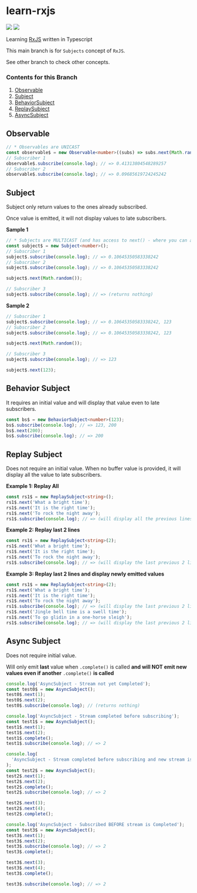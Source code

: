 # learn-rxjs

![](https://img.shields.io/badge/rxjs-6.5.4-ff69b4) ![](https://img.shields.io/badge/typescript-4.5.4-blue)

Learning [RxJS](https://rxjs.dev) written in Typescript

This main branch is for `Subjects` concept of `RxJS`.

See other branch to check other concepts.

### Contents for this Branch

1. [Observable](#observable)
2. [Subject](#subject)
3. [BehaviorSubject](#behavior-subject)
4. [ReplaySubject](#replay-subject)
5. [AsyncSubject](#async-subject)

## Observable

```ts
// * Observables are UNICAST
const observable$ = new Observable<number>((subs) => subs.next(Math.random()));
// Subscriber 1
observable$.subscribe(console.log); // => 0.41313804548289257
// Subscriber 2
observable$.subscribe(console.log); // => 0.09685619724245242
```

## Subject

Subject only return values to the ones already subscribed.

Once value is emitted, it will not display values to late subscribers.

**Sample 1**

```ts
// * Subjects are MULTICAST (and has access to next() - where you can actively emit the event)
const subject$ = new Subject<number>();
// Subscriber 1
subject$.subscribe(console.log); // => 0.10645350583338242
// Subscriber 2
subject$.subscribe(console.log); // => 0.10645350583338242

subject$.next(Math.random());

// Subscriber 3
subject$.subscribe(console.log); // => (returns nothing)
```

**Sample 2**

```ts
// Subscriber 1
subject$.subscribe(console.log); // => 0.10645350583338242, 123
// Subscriber 2
subject$.subscribe(console.log); // => 0.10645350583338242, 123

subject$.next(Math.random());

// Subscriber 3
subject$.subscribe(console.log); // => 123

subject$.next(123);
```

## Behavior Subject

It requires an initial value and will display that value even to late subscribers.

```ts
const bs$ = new BehaviorSubject<number>(123);
bs$.subscribe(console.log); // => 123, 200
bs$.next(200);
bs$.subscribe(console.log); // => 200
```

## Replay Subject

Does not require an initial value.
When no buffer value is provided, it will display all the value to late subscribers.

**Example 1: Replay All**

```ts
const rs1$ = new ReplaySubject<string>();
rs1$.next('What a bright time');
rs1$.next('It is the right time');
rs1$.next('To rock the night away');
rs1$.subscribe(console.log); // => (will display all the previous lines)
```

**Example 2: Replay last 2 lines**

```ts
const rs1$ = new ReplaySubject<string>(2);
rs1$.next('What a bright time');
rs1$.next('It is the right time');
rs1$.next('To rock the night away');
rs1$.subscribe(console.log); // => (will display the last previous 2 lines)
```

**Example 3: Replay last 2 lines and display newly emitted values**

```ts
const rs1$ = new ReplaySubject<string>(2);
rs1$.next('What a bright time');
rs1$.next('It is the right time');
rs1$.next('To rock the night away');
rs1$.subscribe(console.log); // => (will display the last previous 2 lines) + (the new emitted values in future)
rs1$.next('Jingle bell time is a swell time');
rs1$.next('To go glidin in a one-horse sleigh');
rs1$.subscribe(console.log); // => (will display the last previous 2 lines)
```

## Async Subject

Does not require initial value.

Will only emit **last** value when `.complete()` is called **and will NOT emit new values even if another** `.complete()` **is called**

```ts
console.log('AsyncSubject - Stream not yet Completed');
const test0$ = new AsyncSubject();
test0$.next(1);
test0$.next(2);
test0$.subscribe(console.log); // (returns nothing)

console.log('AsyncSubject - Stream completed before subscribing');
const test1$ = new AsyncSubject();
test1$.next(1);
test1$.next(2);
test1$.complete();
test1$.subscribe(console.log); // => 2

console.log(
  'AsyncSubject - Stream completed before subscribing and new stream is emitted and completed',
);
const test2$ = new AsyncSubject();
test2$.next(1);
test2$.next(2);
test2$.complete();
test2$.subscribe(console.log); // => 2

test2$.next(3);
test2$.next(4);
test2$.complete();

console.log('AsyncSubject - Subscribed BEFORE stream is Completed');
const test3$ = new AsyncSubject();
test3$.next(1);
test3$.next(2);
test3$.subscribe(console.log); // => 2
test3$.complete();

test3$.next(3);
test3$.next(4);
test3$.complete();

test3$.subscribe(console.log); // => 2
```
